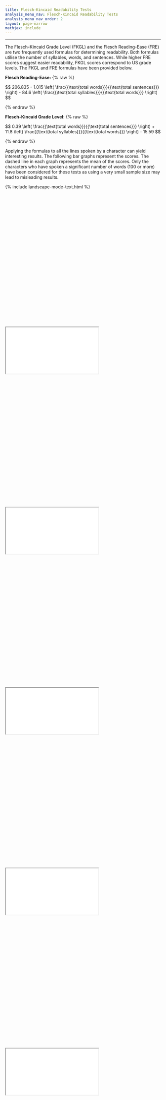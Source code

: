 ```yaml
---
title: Flesch-Kincaid Readability Tests
analysis_menu_nav: Flesch-Kincaid Readability Tests
analysis_menu_nav_order: 2
layout: page-narrow
mathjax: include
---
```


<hr/>
The Flesch-Kincaid Grade Level (FKGL) and the Flesch Reading-Ease (FRE) are two frequently used formulas for determining readability. Both formulas utilise the number of syllables, words, and sentences. While higher FRE scores suggest easier readability, FKGL scores correspond to US grade levels. The FKGL and FRE formulas have been provided below.  

**Flesch Reading-Ease:**
{% raw %}
<p class="responsive-mathjax">$$ 206.835 - 1.015 \left( \frac{{\text{total words}}}{{\text{total sentences}}} \right) - 84.6 \left( \frac{{\text{total syllables}}}{{\text{total words}}} \right) $$</p>
{% endraw %}

**Flesch-Kincaid Grade Level:**
{% raw %}
<p class="responsive-mathjax">$$ 0.39 \left( \frac{{\text{total words}}}{{\text{total sentences}}} \right) + 11.8 \left( \frac{{\text{total syllables}}}{{\text{total words}}} \right) - 15.59 $$</p>
{% endraw %}

Applying the formulas to all the lines spoken by a character can yield interesting results. The following bar graphs represent the scores. The dashed line in each graph represents the mean of the scores. Only the characters who have spoken a significant number of words (100 or more) have been considered for these tests as using a very small sample size may lead to misleading results.

{% include landscape-mode-text.html %}

<div class="container-responsive-iframe" style="padding-top: 85%">
    <iframe class="responsive-iframe" src="../../data-visualisation/flesch-kincaid/bar-graphs/tob_men_flesch_kincaid_bar.html"></iframe> 
</div>

<div class="container-responsive-iframe" style="padding-top: 85%">
    <iframe class="responsive-iframe" src="../../data-visualisation/flesch-kincaid/bar-graphs/tob_women_flesch_kincaid_bar.html"></iframe> 
</div>

<div class="container-responsive-iframe" style="padding-top: 85%">
    <iframe class="responsive-iframe" src="../../data-visualisation/flesch-kincaid/bar-graphs/tdd_men_flesch_kincaid_bar.html"></iframe> 
</div>

<div class="container-responsive-iframe" style="padding-top: 85%">
    <iframe class="responsive-iframe" src="../../data-visualisation/flesch-kincaid/bar-graphs/tdd_women_flesch_kincaid_bar.html"></iframe> 
</div>

<div class="container-responsive-iframe" style="padding-top: 85%">
    <iframe class="responsive-iframe" src="../../data-visualisation/flesch-kincaid/bar-graphs/lfl_men_flesch_kincaid_bar.html"></iframe> 
</div>

<div class="container-responsive-iframe" style="padding-top: 85%">
    <iframe class="responsive-iframe" src="../../data-visualisation/flesch-kincaid/bar-graphs/lfl_women_flesch_kincaid_bar.html"></iframe> 
</div>

<div class="container-responsive-iframe" style="padding-top: 85%">
    <iframe class="responsive-iframe" src="../../data-visualisation/flesch-kincaid/bar-graphs/twotw_men_flesch_kincaid_bar.html"></iframe> 
</div>

<div class="container-responsive-iframe" style="padding-top: 85%">
    <iframe class="responsive-iframe" src="../../data-visualisation/flesch-kincaid/bar-graphs/twotw_women_flesch_kincaid_bar.html"></iframe> 
</div>

<hr/>
Instead of using separate bar graphs for FRE and FKGL, the scores obtained using the two different formulas can be presented together using scatter plots. Once again, the different modes can be accessed using the dropdown menu at the top right of every graph: 

<div class="container-responsive-iframe" style="padding-top: 85%">
    <iframe class="responsive-iframe" src="../../data-visualisation/flesch-kincaid/scatter-plots/tob_flesch_kincaid_scatter.html"></iframe> 
</div>

<div class="container-responsive-iframe" style="padding-top: 85%">
    <iframe class="responsive-iframe" src="../../data-visualisation/flesch-kincaid/scatter-plots/tdd_flesch_kincaid_scatter.html"></iframe> 
</div>

<div class="container-responsive-iframe" style="padding-top: 85%">
    <iframe class="responsive-iframe" src="../../data-visualisation/flesch-kincaid/scatter-plots/lfl_flesch_kincaid_scatter.html"></iframe> 
</div>

<div class="container-responsive-iframe" style="padding-top: 85%">
    <iframe class="responsive-iframe" src="../../data-visualisation/flesch-kincaid/scatter-plots/twotw_flesch_kincaid_scatter.html"></iframe> 
</div>


As the formulas are solely based on superficial features of text, not taking elements such as the reader's vocabulary or background into account, the scores do not fully reflect the ease of comprehension. Nevertheless, the tests still provide some reliable results. Major characters, such as Heartwell, Angelica, Mirabell, and so on, obviously have above average FKGL scores and below average FRE scores. Compared to most of the other characters in *The Double Dealer*, Maskwell has a significantly high FKGL score and a very low FRE score. These scores are in agreement with the attention given to him and his scheming nature in the play.
<br/>
<br/>
{% include page-change.html next="Next" next_width=75 next_link="/pages/about.html" previous="Previous" previous_width=75 previous_link="/pages/analysis/average_speech_length.html" %}
